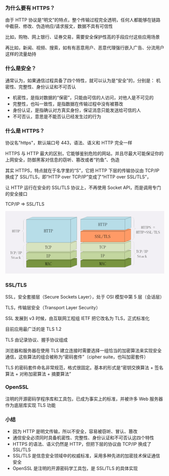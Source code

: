 ### 为什么要有 HTTPS？

由于 HTTP 协议是“明文”的特点，整个传输过程完全透明，任何人都能够在链路中截获、修改、伪造响应/请求报文，数据不具有可信性

比如，购物、网上银行、证券交易，需要安全保护性高的手段应付这些应用场景

再比如，新闻、视频、搜索，如有有恶意用户、恶意代理强行嵌入广告、分流用户这样的流量劫持

### 什么是安全？

通常认为，如果通信过程具备了四个特性，就可以认为是“安全”的，分别是： 机密性、完整性、身份认证和不可否认

* 机密性，是指对数据的“保密”，只能由可信的人访问，对他人是不可见的
* 完整性，也叫一致性，是指数据在传输过程中没有被篡改
* 身份认证，是指确认对方真实身份，保证消息只能发送给可信的人
* 不可否认，意思是不能否认已经发生过的行为

### 什么是 HTTPS？

协议名"https"，默认端口号 443，语法、语义和 HTTP 完全一样

HTTPS 与 HTTP 最大的区别，它能够鉴别危险的网站，并且尽最大可能保证你的上网安全，防御黑客对信息的窃听、篡改或者“钓鱼”、伪造

其实 HTTPS，特点就在于名字里的“S”，它把 HTTP 下层的传输协议由 TCP/IP 换成了 SSL/TLS，即“HTTP over TCP/IP”变成了“HTTP over SSL/TLS”，

让 HTTP 运行在安全的 SSL/TLS 协议上，不再使用 Socket API，而是调用专门的安全接口

TCP/IP => SSL/TLS

![img.png](../picture/https.png)

### SSL/TLS

SSL，安全套接层（Secure Sockets Layer），处于 OSI 模型中第 5 层（会话层）

TLS，传输层安全（Transport Layer Security）

SSL 发展到 v3 时候，由互联网工程组 IETF 把它改名为 TLS，正式标准化

目前应用最广泛的是 TLS 1.2

TLS 由记录协议、握手协议组成

浏览器和服务器在使用 TLS 建立连接时需要选择一组恰当的加密算法来实现安全通信，这些算法的组合被称为“密码套件”（cipher suite，也叫加密套件）

TLS 的密码套件命名非常规范，格式很固定。基本的形式是“密钥交换算法 + 签名算法 + 对称加密算法 + 摘要算法”


### OpenSSL

注明的开源密码学程序库和工具包，已成为事实上的标准，并被许多 Web 服务器作为底层库实现 TLS 功能

### 小结

* 因为 HTTP 是明文传输，所以不安全，容易被窃听、冒认、篡改
* 通信安全必须同时具备机密性、完整性、身份认证和不可否认这四个特性
* HTTPS 的语法、语义仍然是 HTTP，但把下层的协议由 TCP/IP 换成了 SSL/TLS
* SSL/TLS 是信息安全领域中的权威标准，采用多种先进的加密技术保证通信安全
* OpenSSL 是注明的开源密码学工具包，是 SSL/TLS 的具体实现

